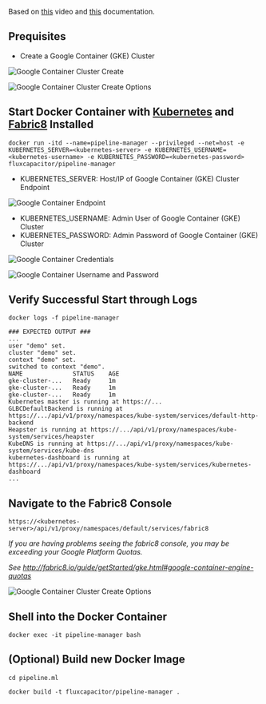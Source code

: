 Based on [this](https://blog.fabric8.io/fabric8-on-google-container-engine-cbb1bdc9f6f4#.4b1koxa83) video and [this](http://fabric8.io/guide/getStarted/gke.html) documentation.

## Prequisites
* Create a Google Container (GKE) Cluster

![Google Container Cluster Create](http://advancedspark.com/img/gke-create-cluster.png)

![Google Container Cluster Create Options](http://advancedspark.com/img/gke-create-cluster-options.png)

## Start Docker Container with [Kubernetes](http://kubernetes.io) and [Fabric8](fabric8.io) Installed
```
docker run -itd --name=pipeline-manager --privileged --net=host -e KUBERNETES_SERVER=<kubernetes-server> -e KUBERNETES_USERNAME=<kubernetes-username> -e KUBERNETES_PASSWORD=<kubernetes-password> fluxcapacitor/pipeline-manager
```

* KUBERNETES_SERVER:  Host/IP of Google Container (GKE) Cluster Endpoint

![Google Container Endpoint](http://advancedspark.com/img/gke-cluster-endpoint-ip.png)

* KUBERNETES_USERNAME:  Admin User of Google Container (GKE) Cluster
* KUBERNETES_PASSWORD:  Admin Password of Google Container (GKE) Cluster

![Google Container Credentials](http://advancedspark.com/img/gke-cluster-show-credentials.png)

![Google Container Username and Password](http://advancedspark.com/img/gke-cluster-username-password.png)

## Verify Successful Start through Logs
```
docker logs -f pipeline-manager

### EXPECTED OUTPUT ###
...
user "demo" set.
cluster "demo" set.
context "demo" set.
switched to context "demo".
NAME              STATUS    AGE
gke-cluster-...   Ready     1m
gke-cluster-...   Ready     1m
gke-cluster-...   Ready     1m
Kubernetes master is running at https://...
GLBCDefaultBackend is running at https://.../api/v1/proxy/namespaces/kube-system/services/default-http-backend
Heapster is running at https://.../api/v1/proxy/namespaces/kube-system/services/heapster
KubeDNS is running at https://.../api/v1/proxy/namespaces/kube-system/services/kube-dns
kubernetes-dashboard is running at https://.../api/v1/proxy/namespaces/kube-system/services/kubernetes-dashboard
...
```

## Navigate to the Fabric8 Console
```
https://<kubernetes-server>/api/v1/proxy/namespaces/default/services/fabric8
```
_If you are having problems seeing the fabric8 console, you may be exceeding your Google Platform Quotas._

_See http://fabric8.io/guide/getStarted/gke.html#google-container-engine-quotas_  

![Google Container Cluster Create Options](http://advancedspark.com/img/gke-exceed-quotas.png)

## Shell into the Docker Container 
```
docker exec -it pipeline-manager bash
```

## (Optional) Build new Docker Image
```
cd pipeline.ml

docker build -t fluxcapacitor/pipeline-manager .
```
